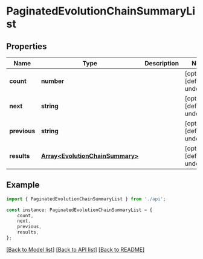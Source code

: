 # PaginatedEvolutionChainSummaryList


## Properties

Name | Type | Description | Notes
------------ | ------------- | ------------- | -------------
**count** | **number** |  | [optional] [default to undefined]
**next** | **string** |  | [optional] [default to undefined]
**previous** | **string** |  | [optional] [default to undefined]
**results** | [**Array&lt;EvolutionChainSummary&gt;**](EvolutionChainSummary.md) |  | [optional] [default to undefined]

## Example

```typescript
import { PaginatedEvolutionChainSummaryList } from './api';

const instance: PaginatedEvolutionChainSummaryList = {
    count,
    next,
    previous,
    results,
};
```

[[Back to Model list]](../README.md#documentation-for-models) [[Back to API list]](../README.md#documentation-for-api-endpoints) [[Back to README]](../README.md)

